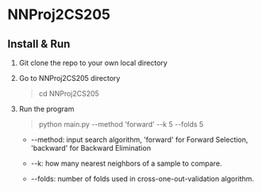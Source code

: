 # NNProj2CS205

## Install & Run
1. Git clone the repo to your own local directory 

2. Go to NNProj2CS205 directory

   > cd NNProj2CS205
   
3. Run the program
   
   > python main.py --method 'forward' --k 5 --folds 5
   
   
   - --method: input search algorithm, 'forward' for Forward Selection, 'backward' for Backward Elimination
   
   - --k: how many nearest neighbors of a sample to compare.
   
   - --folds: number of folds used in cross-one-out-validation algorithm.
